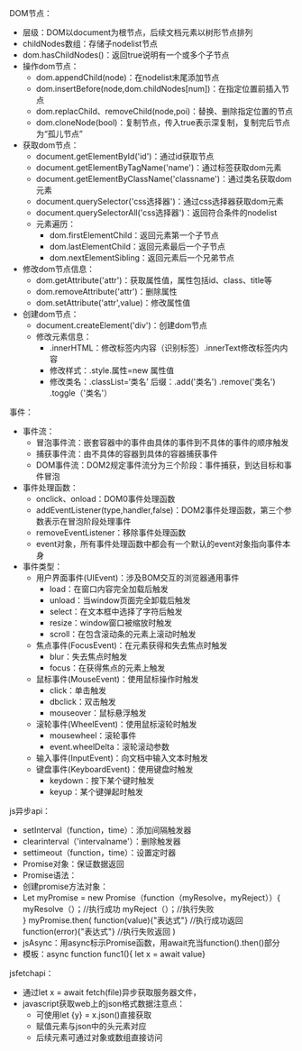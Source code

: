 DOM节点：
- 层级：DOM以document为根节点，后续文档元素以树形节点排列
- childNodes数组：存储子nodelist节点
- dom.hasChildNodes()：返回true说明有一个或多个子节点
- 操作dom节点：
	- dom.appendChild(node)：在nodelist末尾添加节点
	- dom.insertBefore(node,dom.childNodes\[num])：在指定位置前插入节点
	- dom.replacChild、removeChild(node,poi)：替换、删除指定位置的节点
	- dom.cloneNode(bool)：复制节点，传入true表示深复制，复制完后节点为“孤儿节点”
- 获取dom节点：
	- document.getElementById('id')：通过id获取节点
	- document.getElementByTagName('name')：通过标签获取dom元素
	- document.getElementByClassName('classname')：通过类名获取dom元素
	- document.querySelector('css选择器')：通过css选择器获取dom元素
	- document.querySelectorAll('css选择器')：返回符合条件的nodelist
	- 元素遍历：
		- dom.firstElementChild：返回元素第一个子节点
		- dom.lastElementChild：返回元素最后一个子节点
		- dom.nextElementSibling：返回元素后一个兄弟节点
- 修改dom节点信息：
	- dom.getAttribute('attr')：获取属性值，属性包括id、class、title等
	- dom.removeAttribute('attr')：删除属性
	- dom.setAttribute('attr',value)：修改属性值
- 创建dom节点：
	- document.createElement('div')：创建dom节点
	- 修改元素信息：
		- .innerHTML：修改标签内内容（识别标签）.innerText修改标签内内容
		- 修改样式：.style.属性=new 属性值
		- 修改类名：.classList=‘类名’ 后缀：.add('类名') .remove('类名') .toggle（'类名'）

事件：
- 事件流：
	- 冒泡事件流：嵌套容器中的事件由具体的事件到不具体的事件的顺序触发
	- 捕获事件流：由不具体的容器到具体的容器捕获事件
	- DOM事件流：DOM2规定事件流分为三个阶段：事件捕获，到达目标和事件冒泡
- 事件处理函数：
	- onclick、onload：DOM0事件处理函数
	- addEventListener(type,handler,false)：DOM2事件处理函数，第三个参数表示在冒泡阶段处理事件
	- removeEventListener：移除事件处理函数
	- event对象，所有事件处理函数中都会有一个默认的event对象指向事件本身
- 事件类型：
	- 用户界面事件(UIEvent)：涉及BOM交互的浏览器通用事件
		- load：在窗口内容完全加载后触发
		- unload：当window页面完全卸载后触发
		- select：在文本框中选择了字符后触发
		- resize：window窗口被缩放时触发
		- scroll：在包含滚动条的元素上滚动时触发
	- 焦点事件(FocusEvent)：在元素获得和失去焦点时触发
		- blur：失去焦点时触发
		- focus：在获得焦点的元素上触发
	- 鼠标事件(MouseEvent)：使用鼠标操作时触发
		- click：单击触发
		- dbclick：双击触发
		- mouseover：鼠标悬浮触发
	- 滚轮事件(WheelEvent)：使用鼠标滚轮时触发
		- mousewheel：滚轮事件
		- event.wheelDelta：滚轮滚动参数
	- 输入事件(InputEvent)：向文档中输入文本时触发
	- 键盘事件(KeyboardEvent)：使用键盘时触发
		- keydown：按下某个键时触发
		- keyup：某个键弹起时触发


js异步api：
- setInterval（function，time）：添加间隔触发器
- clearinterval（'intervalname'）：删除触发器
- settimeout（function，time）：设置定时器 
- Promise对象：保证数据返回
- Promise语法：
- 创建promise方法对象：
- Let myPromise = new Promise（function（myResolve，myReject））{  
	myResolve（）；//执行成功
	myReject（）；//执行失败	
	}
	myPromise.then(
		function(value){"表达式"} //执行成功返回
		function(error){"表达式"}	//执行失败返回
	)
- jsAsync：用async标示Promise函数，用await充当function().then()部分
- 模板：async function func1(){ let x = await value}

jsfetchapi：
- 通过let x = await fetch(file)异步获取服务器文件，
- javascript获取web上的json格式数据注意点：
	- 可使用let {y} = x.json()直接获取
	- 赋值元素与json中的头元素对应
	- 后续元素可通过对象或数组直接访问


